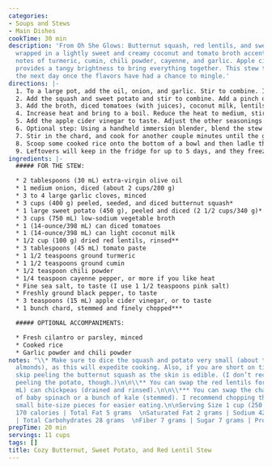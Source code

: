 ```yaml
---
categories:
- Soups and Stews
- Main Dishes
cookTime: 30 min
description: 'From Oh She Glows: Butternut squash, red lentils, and sweet potato are
  wrapped in a lightly sweet and creamy coconut and tomato broth accented with spicy
  notes of turmeric, cumin, chili powder, cayenne, and garlic. Apple cider vinegar
  provides a tangy brightness to bring everything together. This stew tastes better
  the next day once the flavors have had a chance to mingle.'
directions: |-
  1. To a large pot, add the oil, onion, and garlic. Stir to combine. Increase the heat to medium and sauté for 3 to 5 minutes, until the onion is softened.
  2. Add the squash and sweet potato and stir to combine. Add a pinch of salt and continue sautéing for a few minutes longer.
  3. Add the broth, diced tomatoes (with juices), coconut milk, lentils, tomato paste, turmeric, cumin, chili powder, cayenne, salt, and pepper. (If you are spice-shy, feel free to add half the amount to start and increase from there after cooking, to taste.) Stir well to combine.
  4. Increase heat and bring to a boil. Reduce the heat to medium, stir again, and simmer uncovered for about 30 minutes, stirring occasionally, until the squash and potato are fork-tender. Reduce the heat if necessary.
  5. Add the apple cider vinegar to taste. Adjust the other seasonings if desired.
  6. Optional step: Using a handheld immersion blender, blend the stew for only 2 to 3 seconds (any more and you’ll blend too much of the veggies). This thickens the broth.
  7. Stir in the chard, and cook for another couple minutes until the greens are wilted.
  8. Scoop some cooked rice onto the bottom of a bowl and then ladle the stew overtop. Garnish with minced cilantro or parsley and a good dusting of garlic and chili powder, if desired.
  9. Leftovers will keep in the fridge for up to 5 days, and they freeze beautifully too.
ingredients: |-
  ##### FOR THE STEW:

  * 2 tablespoons (30 mL) extra-virgin olive oil
  * 1 medium onion, diced (about 2 cups/280 g)
  * 3 to 4 large garlic cloves, minced
  * 3 cups (400 g) peeled, seeded, and diced butternut squash*
  * 1 large sweet potato (450 g), peeled and diced (2 1/2 cups/340 g)*
  * 3 cups (750 mL) low-sodium vegetable broth
  * 1 (14-ounce/398 mL) can diced tomatoes
  * 1 (14-ounce/398 mL) can light coconut milk
  * 1/2 cup (100 g) dried red lentils, rinsed**
  * 3 tablespoons (45 mL) tomato paste
  * 1 1/2 teaspoons ground turmeric
  * 1 1/2 teaspoons ground cumin
  * 1/2 teaspoon chili powder
  * 1/4 teaspoon cayenne pepper, or more if you like heat
  * Fine sea salt, to taste (I use 1 1/2 teaspoons pink salt)
  * Freshly ground black pepper, to taste
  * 3 teaspoons (15 mL) apple cider vinegar, or to taste
  * 1 bunch chard, stemmed and finely chopped***

  ##### OPTIONAL ACCOMPANIMENTS:

  * Fresh cilantro or parsley, minced
  * Cooked rice
  * Garlic powder and chili powder
notes: "\\* Make sure to dice the squash and potato very small (about the size of
  almonds), as this will expedite cooking. Also, if you are short on time, you can
  skip peeling the butternut squash as the skin is edible. (I don’t recommend skipping
  peeling the potato, though.)\n\n\\** You can swap the red lentils for 1 (14-ounce/398
  mL) can chickpeas (drained and rinsed).\n\n\\*** You can swap the chard for 5 ounces
  of baby spinach or a bunch of kale (stemmed). I recommend chopping the greens into
  small bite-size pieces for easier eating.\n\nServing Size 1 cup (250 mL) | Calories
  170 calories | Total Fat 5 grams  \nSaturated Fat 2 grams | Sodium 420 milligrams
  | Total Carbohydrates 28 grams  \nFiber 7 grams | Sugar 7 grams | Protein 5 grams"
prepTime: 20 min
servings: 11 cups
tags: []
title: Cozy Butternut, Sweet Potato, and Red Lentil Stew
---
```

